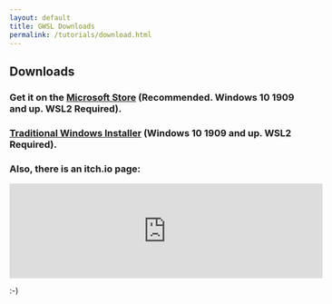```yaml
---
layout: default
title: GWSL Downloads
permalink: /tutorials/download.html
---
```


## Downloads

### Get it on the [Microsoft Store](https://www.microsoft.com/en-us/p/gwsl/9nl6kd1h33v3) (Recommended. Windows 10 1909 and up. WSL2 Required).


### [Traditional Windows Installer](https://github.com/Opticos/GWSL-Source/releases/) (Windows 10 1909 and up. WSL2 Required).

### Also, there is an itch.io page:

<iframe src="https://itch.io/embed/779749" width="552" height="167" frameborder="0"><a href="https://opticos.itch.io/gwsl">GWSL by Optico5</a></iframe>

:-)
